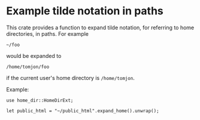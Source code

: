 # Example tilde notation in paths

This crate provides a function to expand tilde notation, for referring
to home directories, in paths. For example

```
~/foo
```

would be expanded to

```
/home/tomjon/foo
```

if the current user's home directory is `/home/tomjon`.

Example:

```
use home_dir::HomeDirExt;

let public_html = "~/public_html".expand_home().unwrap();
```
